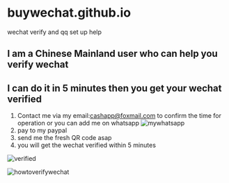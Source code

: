 # buywechat.github.io
wechat verify and qq set up help

## I am a Chinese Mainland user who can help you verify wechat

## I can do it in 5 minutes then you get your wechat verified



1. Contact me via my email:cashapp@foxmail.com to confirm the time for operation or you can add me on whatsapp
   ![mywhatsapp](https://wx2.sinaimg.cn/mw2000/627dcbbdgy1hk52tajc22j20ks0wiwk9.jpg)
3. pay to my paypal
4. send me the fresh QR code asap
5. you will get the wechat verified within 5 minutes

![verified](https://wx4.sinaimg.cn/mw2000/627dcbbdgy1hk52owrif4j20pm1kw0vz.jpg)

![howtoverifywechat](https://wx1.sinaimg.cn/mw2000/627dcbbdgy1hk52w9t855j20q91kw7bp.jpg)



